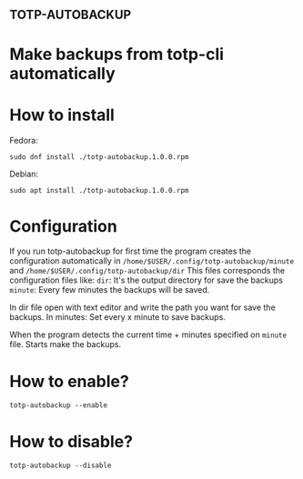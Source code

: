 ## TOTP-AUTOBACKUP
# Make backups from totp-cli automatically

# How to install

Fedora:

`sudo dnf install ./totp-autobackup.1.0.0.rpm`

Debian:

`sudo apt install ./totp-autobackup.1.0.0.rpm`

# Configuration

If you run totp-autobackup for first time the program creates the configuration automatically in `/home/$USER/.config/totp-autobackup/minute` and `/home/$USER/.config/totp-autobackup/dir`
This files corresponds the configuration files like:
`dir`: It's the output directory for save the backups
`minute`: Every few minutes the backups will be saved.

In dir file open with text editor and write the path you want for save the backups.
In minutes: Set every x minute to save backups.

When the program detects the current time + minutes specified on `minute` file. Starts make the backups.

# How to enable?

`totp-autobackup --enable`

# How to disable?

`totp-autobackup --disable`
